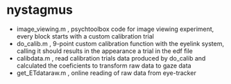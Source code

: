 # nystagmus

- image_viewing.m , psychtoolbox code for image viewing experiment, every block starts with a custom calibration trial
- do_calib.m      , 9-point custom calibration function with the eyelink system, calling it should results in the appearance a trial in the edf file       
- calibdata.m     , read calibration trials data produced by do_calib and calculated the coeficients to transform raw data to gaze data
- get_ETdataraw.m , online reading of raw data from eye-tracker
